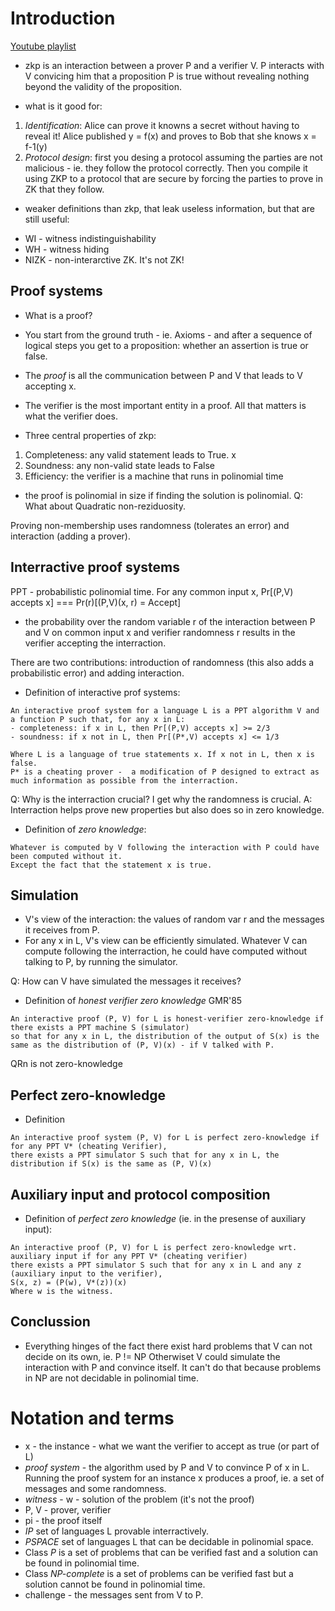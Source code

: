 # Introduction

[Youtube playlist](https://www.youtube.com/watch?v=6uGimDYZPMw&list=PL8Vt-7cSFnw29cLUVqAIuMlg1QJ-szV0K&index=1)


* zkp is an interaction between a prover P and a verifier V. P interacts with V convicing him
that a proposition P is true without revealing nothing beyond the validity of the proposition.

* what is it good for:
1. _Identification_: Alice can prove it knowns a secret without having to reveal it!
  Alice published y = f(x) and proves to Bob that she knows x = f-1(y)
2. _Protocol design_: first you desing a protocol assuming the parties are not
  malicious - ie. they follow the protocol correctly. Then you compile it using ZKP
  to a protocol that are secure by forcing the parties to prove in ZK that they follow.

* weaker definitions than zkp, that leak useless information, but that are still useful:
- WI - witness indistinguishability
- WH - witness hiding
- NIZK - non-interarctive ZK. It's not ZK!

## Proof systems
* What is a proof?
- You start from the ground truth - ie. Axioms - and after a sequence of logical steps
you get to a proposition: whether an assertion is true or false.
- The _proof_ is all the communication between P and V that leads to V accepting x.

- The verifier is the most important entity in a proof. All that matters is what the verifier does.
- Three central properties of zkp:
1. Completeness: any valid statement leads to True. x
2. Soundness: any non-valid state leads to False
3. Efficiency: the verifier is a machine that runs in polinomial time

- the proof is polinomial in size if finding the solution is polinomial. Q: What about Quadratic non-reziduosity.

Proving non-membership uses randomness (tolerates an error) and interaction (adding a prover).

## Interractive proof systems

PPT - probabilistic polinomial time.
For any common input x, Pr[(P,V) accepts x] === Pr(r)[(P,V)(x, r) = Accept]
  - the probability over the random variable r of the interaction between P and V
  on common input x and verifier randomness r results in the verifier accepting the interraction.

There are two contributions: introduction of randomness (this also adds a probabilistic error)  and adding interaction.

- Definition of interactive prof systems:

```
An interactive proof system for a language L is a PPT algorithm V and a function P such that, for any x in L:
- completeness: if x in L, then Pr[(P,V) accepts x] >= 2/3
- soundness: if x not in L, then Pr[(P*,V) accepts x] <= 1/3

Where L is a language of true statements x. If x not in L, then x is false.
P* is a cheating prover -  a modification of P designed to extract as much information as possible from the interraction.
```

Q: Why is the interraction crucial? I get why the randomness is crucial.
A: Interraction helps prove new properties but also does so in zero knowledge.

- Definition of _zero knowledge_:
```
Whatever is computed by V following the interaction with P could have been computed without it.
Except the fact that the statement x is true.
```

## Simulation

- V's view of the interaction: the values of random var r and the messages it receives from P.
- For any x in L, V's view can be efficiently simulated. Whatever V can compute
following the interraction, he could have computed without talking to P, by running the simulator.

Q: How can V have simulated the messages it receives?

- Definition of _honest verifier zero knowledge_ GMR'85
```
An interactive proof (P, V) for L is honest-verifier zero-knowledge if there exists a PPT machine S (simulator)
so that for any x in L, the distribution of the output of S(x) is the same as the distribution of (P, V)(x) - if V talked with P.
```
QRn is not zero-knowledge

## Perfect zero-knowledge
- Definition
```
An interactive proof system (P, V) for L is perfect zero-knowledge if for any PPT V* (cheating Verifier),
there exists a PPT simulator S such that for any x in L, the distribution if S(x) is the same as (P, V)(x)
```

## Auxiliary input and protocol composition

- Definition of _perfect zero knowledge_ (ie. in the presense of auxiliary input):
```
An interactive proof (P, V) for L is perfect zero-knowledge wrt. auxiliary input if for any PPT V* (cheating verifier)
there exists a PPT simulator S such that for any x in L and any z (auxiliary input to the verifier),
S(x, z) = (P(w), V*(z))(x)
Where w is the witness.
```

## Conclussion
- Everything hinges of the fact there exist hard problems that V can not decide on its own, ie. P != NP
Otherwiset V could simulate the interaction with P and convince itself. It can't do that because problems in NP are not decidable in polinomial time.


# Notation and terms

- x - the instance - what we want the verifier to accept as true (or part of L)
- _proof system_ - the algorithm used by P and V to convince P of x in L. Running the proof system for an instance x produces a proof, ie. a set of messages and some randomness.
- _witness_ - w - solution of the problem (it's not the proof)
- P, V - prover, verifier
- pi - the proof itself
- _IP_ set of languages L provable interractively.
- _PSPACE_ set of languages L that can be decidable in polinomial space.
- Class _P_ is a set of problems that can be verified fast and a solution can be found in polinomial time.
- Class _NP-complete_ is a set of problems can be verified fast but a solution cannot be found in polinomial time.
- challenge - the messages sent from V to P.

